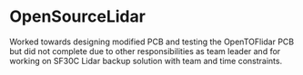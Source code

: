# OpenSourceLidar
Worked towards designing modified PCB and testing the OpenTOFlidar PCB but did not complete due to other responsibilities as team leader and for working on SF30C Lidar backup solution with team and time constraints.